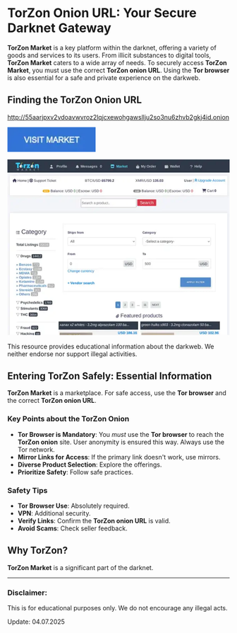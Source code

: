 # TorZon Onion URL: Your Secure Darknet Gateway

**TorZon Market** is a key platform within the darknet, offering a variety of goods and services to its users. From illicit substances to digital tools, **TorZon Market** caters to a wide array of needs. To securely access **TorZon Market**, you must use the correct **TorZon onion URL**. Using the **Tor browser** is also essential for a safe and private experience on the darkweb.

## Finding the TorZon Onion URL

http://55aarjpxv2vdoavwvroz2lqjcxewohgawsllju2so3nu6zhvb2gkj4id.onion

[<img src="/unsorted/sharp.webp" width="200">](http://55aarjpxv2vdoavwvroz2lqjcxewohgawsllju2so3nu6zhvb2gkj4id.onion)

<a href="http://55aarjpxv2vdoavwvroz2lqjcxewohgawsllju2so3nu6zhvb2gkj4id.onion"><img src="/unsorted/load.webp" alt="TorZon Onion URL" style="max-width: 100%;"></a>

This resource provides educational information about the darkweb. We neither endorse nor support illegal activities.

## Entering TorZon Safely: Essential Information

**TorZon Market** is a marketplace. For safe access, use the **Tor browser** and the correct **TorZon onion URL**.

### Key Points about the TorZon Onion

*   **Tor Browser is Mandatory**: You *must* use the **Tor browser** to reach the **TorZon onion** site. User anonymity is ensured this way. Always use the Tor network.
*   **Mirror Links for Access**: If the primary link doesn't work, use mirrors.
*   **Diverse Product Selection**: Explore the offerings.
*   **Prioritize Safety**: Follow safe practices.

### Safety Tips

*   **Tor Browser Use**: Absolutely required.
*   **VPN**: Additional security.
*   **Verify Links**: Confirm the **TorZon onion URL** is valid.
*   **Avoid Scams**: Check seller feedback.

## Why TorZon?

**TorZon Market** is a significant part of the darknet.

---

### Disclaimer:

This is for educational purposes only. We do not encourage any illegal acts.



Update:  04.07.2025